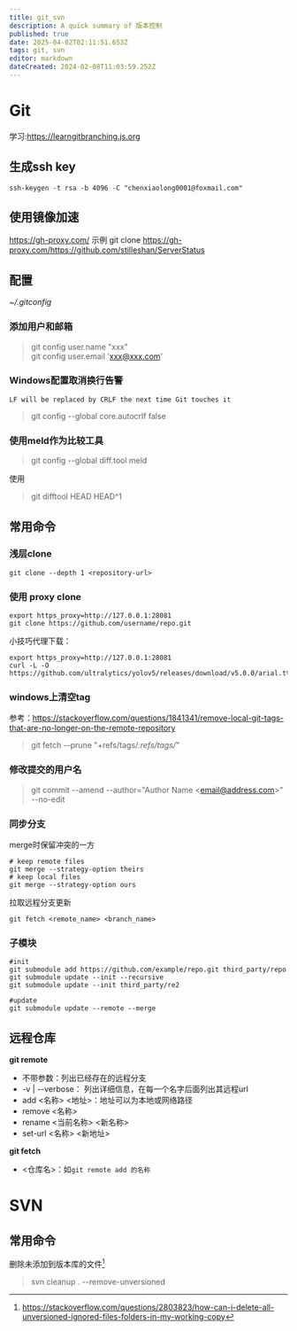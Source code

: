 ```yaml
---
title: git_svn
description: A quick summary of 版本控制
published: true
date: 2025-04-02T02:11:51.653Z
tags: git, svn
editor: markdown
dateCreated: 2024-02-08T11:03:59.252Z
---
```


# Git
学习:https://learngitbranching.js.org

## 生成ssh key
```
ssh-keygen -t rsa -b 4096 -C "chenxiaolong0001@foxmail.com"
```

## 使用镜像加速
https://gh-proxy.com/
示例
git clone https://gh-proxy.com/https://github.com/stilleshan/ServerStatus

## 配置
*~/.gitconfig*
### 添加用户和邮箱
>git config user.name "xxx"  
git config user.email 'xxx@xxx.com' 

### Windows配置取消换行告警
```
LF will be replaced by CRLF the next time Git touches it
```
>git config --global core.autocrlf false
### 使用meld作为比较工具
>git config --global  diff.tool  meld

使用
>git difftool HEAD HEAD^1

## 常用命令
### 浅层clone
```
git clone --depth 1 <repository-url>
 ```
 
### 使用 proxy clone
```
export https_proxy=http://127.0.0.1:28081
git clone https://github.com/username/repo.git
```
小技巧代理下载：
```
export https_proxy=http://127.0.0.1:28081
curl -L -O  https://github.com/ultralytics/yolov5/releases/download/v5.0.0/arial.ttl
```

### windows上清空tag
参考：https://stackoverflow.com/questions/1841341/remove-local-git-tags-that-are-no-longer-on-the-remote-repository

>git fetch --prune <remote> "+refs/tags/*:refs/tags/*"


### 修改提交的用户名
> git commit --amend --author="Author Name \<email@address.com\>" --no-edit

### 同步分支

merge时保留冲突的一方
```
# keep remote files
git merge --strategy-option theirs
# keep local files
git merge --strategy-option ours
```
拉取远程分支更新
  ```
  git fetch <remote_name> <branch_name>
  ```
### 子模块
```  
#init
git submodule add https://github.com/example/repo.git third_party/repo
git submodule update --init --recursive  
git submodule update --init third_party/re2
  
#update
git submodule update --remote --merge
```
  
## 远程仓库
**git remote**

- 不带参数：列出已经存在的远程分支
- -v | --verbose： 列出详细信息，在每一个名字后面列出其远程url
- add <名称> <地址>：地址可以为本地或网络路径
- remove <名称>
- rename <当前名称> <新名称>
- set-url <名称> <新地址>


**git fetch**

- <仓库名>：如`git remote add 的名称`


# SVN
## 常用命令

删除未添加到版本库的文件[^svnRemove]
>svn cleanup . --remove-unversioned

[^svnRemove]:https://stackoverflow.com/questions/2803823/how-can-i-delete-all-unversioned-ignored-files-folders-in-my-working-copy